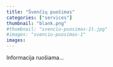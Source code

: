 ```yaml
---
title: "Švenčių puošimas"
categories: ["services"]
thumbnail: "blank.png"
#thumbnail: "svenciu-puosimas-1t.jpg"
#images: "svenciu-puosimas-1"
images:
---
```


<p>Informacija ruošiama...</p>
